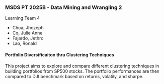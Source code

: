 ### MSDS PT 2025B - Data Mining and Wrangling 2
Learning Team 4
- Chua, Jhozeph
- Co, Julie Anne
- Fajardo, Jethro
- Lao, Ronald

#### Portfolio Diversificaiton thru Clustering Techniques

This project aims to explore and compare different clustering techniques in building portfolios from SP500 stocks. The portfolio performances are then compared to DJI benchmark based on returns, volatily, and sharpe.



